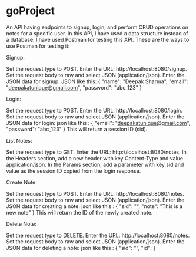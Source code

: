 # goProject
An API having endpoints to signup, login, and perform CRUD operations on notes for a specific user.
In this API, I have used a data structure instead of a database.
I have used Postman for testing this API.
These are the ways to use Postman for testing it:

Signup:

Set the request type to POST.
Enter the URL: http://localhost:8080/signup.
Set the request body to raw and select JSON (application/json).
Enter the JSON data for signup:
JSON like this:
{
  "name": "Deepak Sharma",
  "email": "deepakatunique@gmail.com",
  "password": "abc_123"
}

Login:

Set the request type to POST.
Enter the URL: http://localhost:8080/login.
Set the request body to raw and select JSON (application/json).
Enter the JSON data for login:
json like this : 
{
  "email": "deepakatunique@gmail.com",
  "password": "abc_123"
}
This will return a session ID (sid).


List Notes:

Set the request type to GET.
Enter the URL: http://localhost:8080/notes.
In the Headers section, add a new header with key Content-Type and value application/json.
In the Params section, add a parameter with key sid and value as the session ID copied from the login response.


Create Note:

Set the request type to POST.
Enter the URL: http://localhost:8080/notes.
Set the request body to raw and select JSON (application/json).
Enter the JSON data for creating a note:
json like this : 
{
  "sid": "<your session id which was generated when you login>",
  "note": "This is a new note"
}
This will return the ID of the newly created note.



Delete Note:

Set the request type to DELETE.
Enter the URL: http://localhost:8080/notes.
Set the request body to raw and select JSON (application/json).
Enter the JSON data for deleting a note:
json like this : 
{
  "sid": "<your-session-id>",
  "id": <note-id>
}
